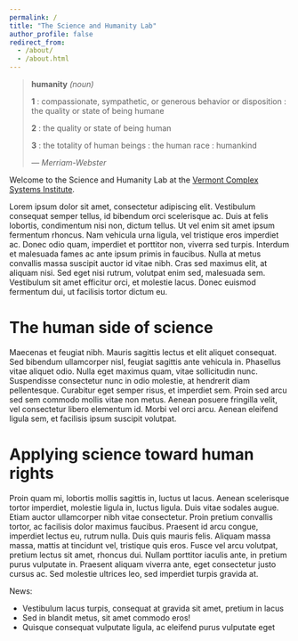 ```yaml
---
permalink: /
title: "The Science and Humanity Lab"
author_profile: false
redirect_from:
  - /about/
  - /about.html
---
```


> **humanity** *(noun)*
>
> **1** : compassionate, sympathetic, or generous behavior or disposition : the quality or state of being humane
>
> **2** : the quality or state of being human
>
> **3** : the totality of human beings : the human race : humankind
>
> <cite>— Merriam-Webster</cite>

Welcome to the Science and Humanity Lab at the [Vermont Complex Systems Institute](https://vermontcomplexsystems.org/).

Lorem ipsum dolor sit amet, consectetur adipiscing elit. Vestibulum consequat semper tellus, id bibendum orci scelerisque ac. Duis at felis lobortis, condimentum nisi non, dictum tellus. Ut vel enim sit amet ipsum fermentum rhoncus. Nam vehicula urna ligula, vel tristique eros imperdiet ac. Donec odio quam, imperdiet et porttitor non, viverra sed turpis. Interdum et malesuada fames ac ante ipsum primis in faucibus. Nulla at metus convallis massa suscipit auctor id vitae nibh. Cras sed maximus elit, at aliquam nisi. Sed eget nisi rutrum, volutpat enim sed, malesuada sem. Vestibulum sit amet efficitur orci, et molestie lacus. Donec euismod fermentum dui, ut facilisis tortor dictum eu.

The human side of science
======

Maecenas et feugiat nibh. Mauris sagittis lectus et elit aliquet consequat. Sed bibendum ullamcorper nisl, feugiat sagittis ante vehicula in. Phasellus vitae aliquet odio. Nulla eget maximus quam, vitae sollicitudin nunc. Suspendisse consectetur nunc in odio molestie, at hendrerit diam pellentesque. Curabitur eget semper risus, et imperdiet sem. Proin sed arcu sed sem commodo mollis vitae non metus. Aenean posuere fringilla velit, vel consectetur libero elementum id. Morbi vel orci arcu. Aenean eleifend ligula sem, et facilisis ipsum suscipit volutpat.

Applying science toward human rights
======

Proin quam mi, lobortis mollis sagittis in, luctus ut lacus. Aenean scelerisque tortor imperdiet, molestie ligula in, luctus ligula. Duis vitae sodales augue. Etiam auctor ullamcorper nibh vitae consectetur. Proin pretium convallis tortor, ac facilisis dolor maximus faucibus. Praesent id arcu congue, imperdiet lectus eu, rutrum nulla. Duis quis mauris felis. Aliquam massa massa, mattis at tincidunt vel, tristique quis eros. Fusce vel arcu volutpat, pretium lectus sit amet, rhoncus dui. Nullam porttitor iaculis ante, in pretium purus vulputate in. Praesent aliquam viverra ante, eget consectetur justo cursus ac. Sed molestie ultrices leo, sed imperdiet turpis gravida at.

News:
- Vestibulum lacus turpis, consequat at gravida sit amet, pretium in lacus
- Sed in blandit metus, sit amet commodo eros!
- Quisque consequat vulputate ligula, ac eleifend purus vulputate eget
